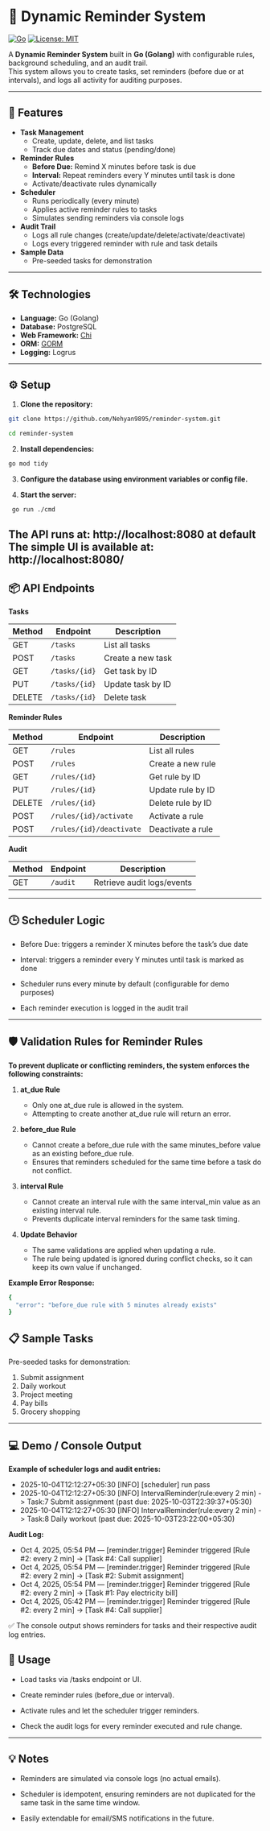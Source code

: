 # 📅 Dynamic Reminder System

[![Go](https://img.shields.io/badge/Go-1.21-blue?logo=go)](https://golang.org/) 
[![License: MIT](https://img.shields.io/badge/License-MIT-green.svg)](LICENSE)

A **Dynamic Reminder System** built in **Go (Golang)** with configurable rules, background scheduling, and an audit trail.  
This system allows you to create tasks, set reminders (before due or at intervals), and logs all activity for auditing purposes.

---

## 🚀 Features

- **Task Management**
  - Create, update, delete, and list tasks
  - Track due dates and status (pending/done)
- **Reminder Rules**
  - **Before Due:** Remind X minutes before task is due
  - **Interval:** Repeat reminders every Y minutes until task is done
  - Activate/deactivate rules dynamically
- **Scheduler**
  - Runs periodically (every minute)
  - Applies active reminder rules to tasks
  - Simulates sending reminders via console logs
- **Audit Trail**
  - Logs all rule changes (create/update/delete/activate/deactivate)
  - Logs every triggered reminder with rule and task details
- **Sample Data**
  - Pre-seeded tasks for demonstration

---

## 🛠 Technologies

- **Language:** Go (Golang)
- **Database:** PostgreSQL
- **Web Framework:** [Chi](https://github.com/go-chi/chi)
- **ORM:** [GORM](https://gorm.io/)
- **Logging:** Logrus

---

## ⚙️ Setup

1. **Clone the repository:**

```bash
git clone https://github.com/Nehyan9895/reminder-system.git

cd reminder-system
```

2. **Install dependencies:**

```bash
go mod tidy
```

3. **Configure the database using environment variables or config file.**


4. **Start the server:**

```bash
 go run ./cmd
```

The API runs at: http://localhost:8080 at default
The simple UI is available at: http://localhost:8080/
---

## 📦 API Endpoints

**Tasks**

| Method | Endpoint      | Description       |
| ------ | ------------- | ----------------- |
| GET    | `/tasks`      | List all tasks    |
| POST   | `/tasks`      | Create a new task |
| GET    | `/tasks/{id}` | Get task by ID    |
| PUT    | `/tasks/{id}` | Update task by ID |
| DELETE | `/tasks/{id}` | Delete task       |


**Reminder Rules**

| Method | Endpoint                 | Description       |
| ------ | ------------------------ | ----------------- |
| GET    | `/rules`                 | List all rules    |
| POST   | `/rules`                 | Create a new rule |
| GET    | `/rules/{id}`            | Get rule by ID    |
| PUT    | `/rules/{id}`            | Update rule by ID |
| DELETE | `/rules/{id}`            | Delete rule by ID |
| POST   | `/rules/{id}/activate`   | Activate a rule   |
| POST   | `/rules/{id}/deactivate` | Deactivate a rule |

**Audit**

| Method | Endpoint | Description                |
| ------ | -------- | -------------------------- |
| GET    | `/audit` | Retrieve audit logs/events |
 
---

## 🕒 Scheduler Logic

- Before Due: triggers a reminder X minutes before the task’s due date

- Interval: triggers a reminder every Y minutes until task is marked as done

- Scheduler runs every minute by default (configurable for demo purposes)

- Each reminder execution is logged in the audit trail

---

## 🛡️ Validation Rules for Reminder Rules

**To prevent duplicate or conflicting reminders, the system enforces the following constraints:**

1. **at_due Rule**
    
    - Only one at_due rule is allowed in the system.
    - Attempting to create another at_due rule will return an error.

2. **before_due Rule**

    - Cannot create a before_due rule with the same minutes_before value as an existing before_due rule.
    - Ensures that reminders scheduled for the same time before a task do not conflict.

3. **interval Rule**

    - Cannot create an interval rule with the same interval_min value as an existing interval rule.
    - Prevents duplicate interval reminders for the same task timing.

4. **Update Behavior**

    - The same validations are applied when updating a rule.
    - The rule being updated is ignored during conflict checks, so it can keep its own value if unchanged.

**Example Error Response:**

```bash
{
  "error": "before_due rule with 5 minutes already exists"
}
```

## 📋 Sample Tasks

Pre-seeded tasks for demonstration:

1. Submit assignment
2. Daily workout
3. Project meeting
4. Pay bills
5. Grocery shopping

---

## 💻 Demo / Console Output

**Example of scheduler logs and audit entries:**

- 2025-10-04T12:12:27+05:30 [INFO] [scheduler] run pass
- 2025-10-04T12:12:27+05:30 [INFO] IntervalReminder(rule:every 2 min) -> Task:7 Submit assignment (past due: 2025-10-03T22:39:37+05:30)
- 2025-10-04T12:12:27+05:30 [INFO] IntervalReminder(rule:every 2 min) -> Task:8 Daily workout (past due: 2025-10-03T23:22:00+05:30)

**Audit Log:**

- Oct 4, 2025, 05:54 PM — [reminder.trigger] Reminder triggered [Rule #2: every 2 min] -> [Task #4: Call supplier]
- Oct 4, 2025, 05:54 PM — [reminder.trigger] Reminder triggered [Rule #2: every 2 min] -> [Task #2: Submit assignment]
- Oct 4, 2025, 05:54 PM — [reminder.trigger] Reminder triggered [Rule #2: every 2 min] -> [Task #1: Pay electricity bill]
- Oct 4, 2025, 05:42 PM — [reminder.trigger] Reminder triggered [Rule #2: every 2 min] -> [Task #4: Call supplier]


✅ The console output shows reminders for tasks and their respective audit log entries.

## 🔧 Usage

- Load tasks via /tasks endpoint or UI.

- Create reminder rules (before_due or interval).

- Activate rules and let the scheduler trigger reminders.

- Check the audit logs for every reminder executed and rule change.

---


## 💡 Notes

- Reminders are simulated via console logs (no actual emails).

- Scheduler is idempotent, ensuring reminders are not duplicated for the same task in the same time window.

- Easily extendable for email/SMS notifications in the future.
